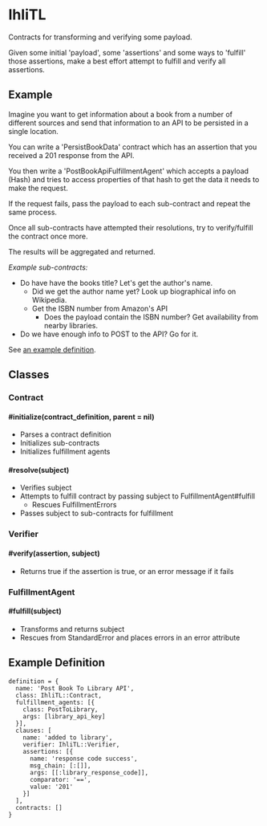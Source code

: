 # IhliTL

Contracts for transforming and verifying some payload.

Given some initial 'payload', some 'assertions' and some ways to 'fulfill' those assertions, make a best effort attempt to fulfill and verify all assertions.

## Example

Imagine you want to get information about a book from a number of different sources and send that information to an API to be persisted in a single location.

You can write a 'PersistBookData' contract which has an assertion that you received a 201 response from the API.

You then write a 'PostBookApiFulfillmentAgent' which accepts a payload (Hash) and tries to access properties of that hash to get the data it needs to make the request.

If the request fails, pass the payload to each sub-contract and repeat the same process.

Once all sub-contracts have attempted their resolutions, try to verify/fulfill the contract once more.

The results will be aggregated and returned.

*Example sub-contracts:*

- Do have have the books title? Let's get the author's name.
  - Did we get the author name yet? Look up biographical info on Wikipedia.
  - Get the ISBN number from Amazon's API
    - Does the payload contain the ISBN number? Get availability from nearby libraries.
- Do we have enough info to POST to the API? Go for it.

See [an example definition](examples/library/add_book_contract_definition.rb).

## Classes

### Contract

#### \#initialize(contract\_definition, parent = nil)

- Parses a contract definition
- Initializes sub-contracts
- Initializes fulfillment agents

#### \#resolve(subject)

- Verifies subject
- Attempts to fulfill contract by passing subject to FulfillmentAgent#fulfill
  - Rescues FulfillmentErrors
- Passes subject to sub-contracts for fulfillment

### Verifier

#### \#verify(assertion, subject)

- Returns true if the assertion is true, or an error message if it fails

### FulfillmentAgent

#### \#fulfill(subject)

- Transforms and returns subject
- Rescues from StandardError and places errors in an error attribute

## Example Definition

```
definition = {
  name: 'Post Book To Library API',
  class: IhliTL::Contract,
  fulfillment_agents: [{
    class: PostToLibrary,
    args: [library_api_key]
  }],
  clauses: [
    name: 'added to library',
    verifier: IhliTL::Verifier,
    assertions: [{
      name: 'response code success',
      msg_chain: [:[]],
      args: [[:library_response_code]],
      comparator: '==',
      value: '201'
    }]
  ],
  contracts: []
}
```
